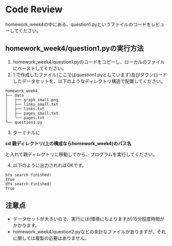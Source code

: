 # Code Review
homework_week4の中にある、question1.pyというファイルのコードをレビューしてください。

## homework_week4/question1.pyの実行方法

1. homework_week4/question1.pyのコードをコピーし、ローカルのファイルにペーストしてください。
2. 1.で作成したファイル(ここではquestion1.pyとしています)及びダウンロードしたデータセットを、以下のようなディレクトリ構造で配置してください。

```
homework_week4
├── data
│   ├── graph_small.png
│   ├── links_small.txt
│   ├── links.txt
│   ├── pages_small.txt
│   └── pages.txt
└── question1.py
```

3. ターミナルに

 **cd 親ディレクトリ(上の構成ならhomework_week4)のパス名** 
 
 と入れて親ディレクトリに移動してから、プログラムを実行してください。

4. 以下のように出力されればOKです。
```
bfs search finished!
True
dfs search finished!
True

```

## 注意点
* データセットが大きいので、実行には(環境にもよりますが)15分程度時間がかかります。
* homework_week4/question2.pyなどの余計なファイルがありますが、それに関しては複製の必要はありません。


